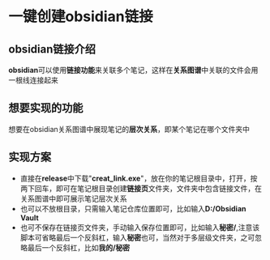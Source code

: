 # 一键创建obsidian链接
## obsidian链接介绍
**obsidian**可以使用**链接功能**来关联多个笔记，这样在**关系图谱**中关联的文件会用一根线连接起来
## 想要实现的功能
想要在obsidian关系图谱中展现笔记的**层次关系**，即某个笔记在哪个文件夹中
## 实现方案
- 直接在**release**中下载"**creat_link.exe**"，放在你的笔记根目录中，打开，按两下回车，即可在笔记根目录创建**链接页**文件夹，文件夹中包含链接文件，在关系图谱中即可展示笔记层次关系
- 也可以不放根目录，只需输入笔记仓库位置即可，比如输入**D:/Obsidian Vault**
- 也可不保存在链接页文件夹，手动输入保存位置即可，比如输入**秘密/**,注意该脚本可省略最后一个反斜杠，输入**秘密**也可，当然对于多层级文件夹，之可忽略最后一个反斜杠，比如**我的/秘密**

